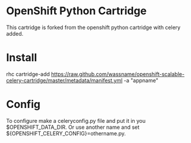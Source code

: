 # OpenShift Python Cartridge
This cartridge is forked from the openshift python cartridge with celery added.

# Install

rhc cartridge-add https://raw.github.com/wassname/openshift-scalable-celery-cartridge/master/metadata/manifest.yml -a "appname"

# Config

To configure make a celeryconfig.py file and put it in you $OPENSHIFT_DATA_DIR. Or use another name and set ${OPENSHIFT_CELERY_CONFIG}=othername.py.
